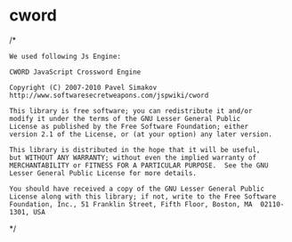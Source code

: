 cword
=====

/*

	We used following Js Engine:
	
	CWORD JavaScript Crossword Engine

	Copyright (C) 2007-2010 Pavel Simakov
	http://www.softwaresecretweapons.com/jspwiki/cword

	This library is free software; you can redistribute it and/or
	modify it under the terms of the GNU Lesser General Public
	License as published by the Free Software Foundation; either
	version 2.1 of the License, or (at your option) any later version.

	This library is distributed in the hope that it will be useful,
	but WITHOUT ANY WARRANTY; without even the implied warranty of
	MERCHANTABILITY or FITNESS FOR A PARTICULAR PURPOSE.  See the GNU
	Lesser General Public License for more details.

	You should have received a copy of the GNU Lesser General Public
	License along with this library; if not, write to the Free Software
	Foundation, Inc., 51 Franklin Street, Fifth Floor, Boston, MA  02110-1301, USA

*/
